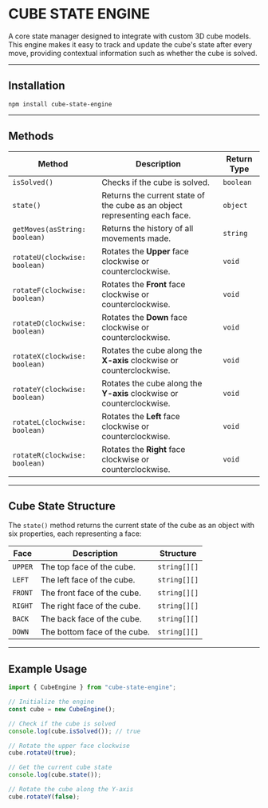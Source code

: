 # CUBE STATE ENGINE

A core state manager designed to integrate with custom 3D cube models. This engine makes it easy to track and update the cube's state after every move, providing contextual information such as whether the cube is solved.

---

## Installation

    npm install cube-state-engine

---

## Methods

| Method                        | Description                                                                | Return Type |
| ----------------------------- | -------------------------------------------------------------------------- | ----------- |
| `isSolved()`                  | Checks if the cube is solved.                                              | `boolean`   |
| `state()`                     | Returns the current state of the cube as an object representing each face. | `object`    |
| `getMoves(asString: boolean)` | Returns the history of all movements made.                                 | `string`    |
| `rotateU(clockwise: boolean)` | Rotates the **Upper** face clockwise or counterclockwise.                  | `void`      |
| `rotateF(clockwise: boolean)` | Rotates the **Front** face clockwise or counterclockwise.                  | `void`      |
| `rotateD(clockwise: boolean)` | Rotates the **Down** face clockwise or counterclockwise.                   | `void`      |
| `rotateX(clockwise: boolean)` | Rotates the cube along the **X-axis** clockwise or counterclockwise.       | `void`      |
| `rotateY(clockwise: boolean)` | Rotates the cube along the **Y-axis** clockwise or counterclockwise.       | `void`      |
| `rotateL(clockwise: boolean)` | Rotates the **Left** face clockwise or counterclockwise.                   | `void`      |
| `rotateR(clockwise: boolean)` | Rotates the **Right** face clockwise or counterclockwise.                  | `void`      |

---

## Cube State Structure

The `state()` method returns the current state of the cube as an object with six properties, each representing a face:

| Face    | Description                  | Structure    |
| ------- | ---------------------------- | ------------ |
| `UPPER` | The top face of the cube.    | `string[][]` |
| `LEFT`  | The left face of the cube.   | `string[][]` |
| `FRONT` | The front face of the cube.  | `string[][]` |
| `RIGHT` | The right face of the cube.  | `string[][]` |
| `BACK`  | The back face of the cube.   | `string[][]` |
| `DOWN`  | The bottom face of the cube. | `string[][]` |

---

## Example Usage

```javascript
import { CubeEngine } from "cube-state-engine";

// Initialize the engine
const cube = new CubeEngine();

// Check if the cube is solved
console.log(cube.isSolved()); // true

// Rotate the upper face clockwise
cube.rotateU(true);

// Get the current cube state
console.log(cube.state());

// Rotate the cube along the Y-axis
cube.rotateY(false);
```
